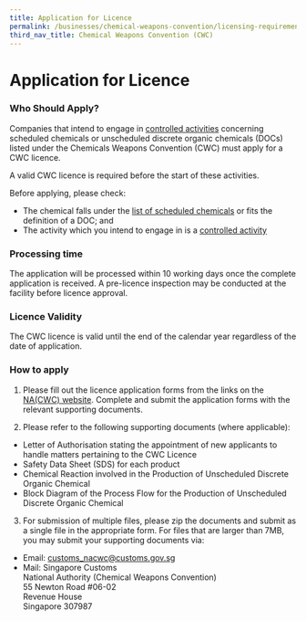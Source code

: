 ```yaml
---
title: Application for Licence
permalink: /businesses/chemical-weapons-convention/licensing-requirements/application-for-a-licence
third_nav_title: Chemical Weapons Convention (CWC)
---
```


# Application for Licence

### Who Should Apply?

Companies that intend to engage in  [controlled activities](https://www.customs.gov.sg/businesses/chemical-weapons-convention/licensing-requirements) concerning scheduled chemicals or unscheduled discrete organic chemicals (DOCs) listed under the Chemicals Weapons Convention (CWC) must apply for a CWC licence.

A valid CWC licence is required before the start of these activities.

Before applying, please check:

-   The chemical falls under the  [list of scheduled chemicals](https://www.customs.gov.sg/-/media/cus/files/business/chemical-weapons-convention/guidetonacwclicencewithschchemlist.pdf?la=en&hash=BB1E42B4501617DFDA8B2AC9F57BED5D57FFDE34)  or fits the definition of a DOC; and
-   The activity which you intend to engage in is a  [controlled activity](https://www.customs.gov.sg/businesses/chemical-weapons-convention/licensing-requirements)

### Processing time

The application will be processed within 10 working days once the complete application is received. A pre-licence inspection may be conducted at the facility before licence approval.

### Licence Validity

The CWC licence is valid until the end of the calendar year regardless of the date of application.

### How to apply

1) Please fill out the licence application forms from the links on the  [NA(CWC) website](https://www.customs.gov.sg/eservices/customs-forms-and-service-links#CWC). Complete and submit the application forms with the relevant supporting documents.

2) Please refer to the following supporting documents (where applicable):  

-   Letter of Authorisation stating the appointment of  new  applicants to handle matters pertaining to the CWC Licence
-   Safety Data Sheet (SDS) for each product
-   Chemical Reaction involved in the Production of Unscheduled Discrete Organic Chemical
-   Block Diagram of the Process Flow for the Production of Unscheduled Discrete Organic Chemical

3) For submission of multiple files, please zip the documents and submit as a single file in the appropriate form. For files that are larger than 7MB, you may submit your supporting documents via:

-   Email:  [customs_nacwc@customs.gov.sg](mailto:customs_nacwc@customs.gov.sg2)
-   Mail: Singapore Customs  
    National Authority (Chemical Weapons Convention)  
    55 Newton Road #06-02  
    Revenue House  
    Singapore 307987
